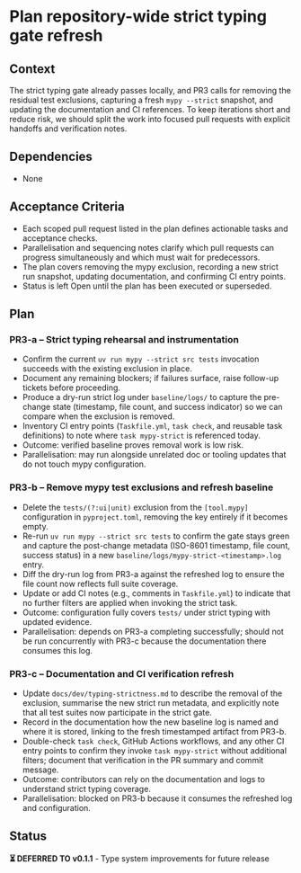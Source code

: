# Plan repository-wide strict typing gate refresh

## Context
The strict typing gate already passes locally, and PR3 calls for removing the
residual test exclusions, capturing a fresh `mypy --strict` snapshot, and
updating the documentation and CI references. To keep iterations short and
reduce risk, we should split the work into focused pull requests with explicit
handoffs and verification notes.

## Dependencies
- None

## Acceptance Criteria
- Each scoped pull request listed in the plan defines actionable tasks and
  acceptance checks.
- Parallelisation and sequencing notes clarify which pull requests can progress
  simultaneously and which must wait for predecessors.
- The plan covers removing the mypy exclusion, recording a new strict run
  snapshot, updating documentation, and confirming CI entry points.
- Status is left Open until the plan has been executed or superseded.

## Plan

### PR3-a – Strict typing rehearsal and instrumentation
- Confirm the current `uv run mypy --strict src tests` invocation succeeds with
  the existing exclusion in place.
- Document any remaining blockers; if failures surface, raise follow-up tickets
  before proceeding.
- Produce a dry-run strict log under `baseline/logs/` to capture the pre-change
  state (timestamp, file count, and success indicator) so we can compare when
  the exclusion is removed.
- Inventory CI entry points (`Taskfile.yml`, `task check`, and reusable task
  definitions) to note where `task mypy-strict` is referenced today.
- Outcome: verified baseline proves removal work is low risk.
- Parallelisation: may run alongside unrelated doc or tooling updates that do
  not touch mypy configuration.

### PR3-b – Remove mypy test exclusions and refresh baseline
- Delete the `tests/(?:ui|unit)` exclusion from the `[tool.mypy]` configuration
  in `pyproject.toml`, removing the key entirely if it becomes empty.
- Re-run `uv run mypy --strict src tests` to confirm the gate stays green and
  capture the post-change metadata (ISO-8601 timestamp, file count, success
  status) in a new `baseline/logs/mypy-strict-<timestamp>.log` entry.
- Diff the dry-run log from PR3-a against the refreshed log to ensure the file
  count now reflects full suite coverage.
- Update or add CI notes (e.g., comments in `Taskfile.yml`) to indicate that no
  further filters are applied when invoking the strict task.
- Outcome: configuration fully covers `tests/` under strict typing with updated
  evidence.
- Parallelisation: depends on PR3-a completing successfully; should not be run
  concurrently with PR3-c because the documentation there consumes this log.

### PR3-c – Documentation and CI verification refresh
- Update `docs/dev/typing-strictness.md` to describe the removal of the
  exclusion, summarise the new strict run metadata, and explicitly note that all
  test suites now participate in the strict gate.
- Record in the documentation how the new baseline log is named and where it is
  stored, linking to the fresh timestamped artifact from PR3-b.
- Double-check `task check`, GitHub Actions workflows, and any other CI entry
  points to confirm they invoke `task mypy-strict` without additional filters;
  document that verification in the PR summary and commit message.
- Outcome: contributors can rely on the documentation and logs to understand
  strict typing coverage.
- Parallelisation: blocked on PR3-b because it consumes the refreshed log and
  configuration.

## Status
**⏳ DEFERRED TO v0.1.1** - Type system improvements for future release
